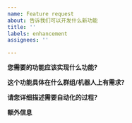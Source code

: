 ```yaml
---
name: Feature request
about: 告诉我们可以开发什么新功能
title: ''
labels: enhancement
assignees: ''

---
```


**您需要的功能应该实现什么功能?**
<!-- 清晰简洁地描述您需要的功能. (例如, 签到器) -->

**这个功能具体在什么群组/机器人上有需求?**
<!-- 请说明群组名和机器人用户名. -->

**请您详细描述需要自动化的过程?**
<!--
请描述需要自动化的过程, 包括侦测的内容, 执行的方式(点击或回复), 等等.
对于邀请制 Emby, 请尽量上传截图或视频以说明.
或者, 您可以使用监控工具记录一次签到过程: https://github.com/embykeeper/embykeeper/wiki/参与开发#提供信息以帮助-embykeeper-开发
并发送至: https://t.me/bot_developer_chat_bot
-->

**额外信息**
<!-- 其他您想要提供的信息. -->
